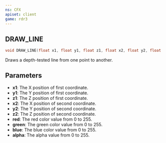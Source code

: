 ```yaml
---
ns: CFX
apiset: client
game: rdr3
---
```

## DRAW_LINE

```c
void DRAW_LINE(float x1, float y1, float z1, float x2, float y2, float z2, int red, int green, int blue, int alpha);
```

Draws a depth-tested line from one point to another.

## Parameters
* **x1**: The X position of first coordinate.
* **y1**: The Y position of first coordinate.
* **z1**: The Z position of first coordinate.
* **x2**: The X position of second coordinate.
* **y2**: The Y position of second coordinate.
* **z2**: The Z position of second coordinate.
* **red**: The red color value from 0 to 255.
* **green**: The green color value from 0 to 255.
* **blue**: The blue color value from 0 to 255.
* **alpha**: The alpha value from 0 to 255.
